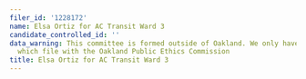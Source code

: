 ```yaml
---
filer_id: '1228172'
name: Elsa Ortiz for AC Transit Ward 3
candidate_controlled_id: ''
data_warning: This committee is formed outside of Oakland. We only have data on committees
  which file with the Oakland Public Ethics Commission
title: Elsa Ortiz for AC Transit Ward 3
---
```


